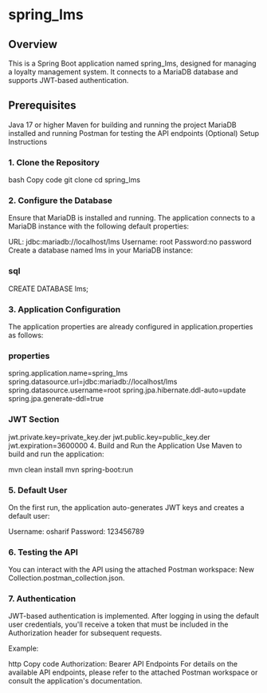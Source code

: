# spring_lms
## Overview
This is a Spring Boot application named spring_lms, designed for managing a loyalty management system. It connects to a MariaDB database and supports JWT-based authentication.

## Prerequisites
Java 17 or higher
Maven for building and running the project
MariaDB installed and running
Postman for testing the API endpoints (Optional)
Setup Instructions
### 1. Clone the Repository
bash
Copy code
git clone <repository-url>
cd spring_lms

### 2. Configure the Database
Ensure that MariaDB is installed and running. The application connects to a MariaDB instance with the following default properties:

URL: jdbc:mariadb://localhost/lms
Username: root
Password:no password
Create a database named lms in your MariaDB instance:

### sql

CREATE DATABASE lms;

### 3. Application Configuration
The application properties are already configured in application.properties as follows:

### properties

spring.application.name=spring_lms
spring.datasource.url=jdbc:mariadb://localhost/lms
spring.datasource.username=root
spring.jpa.hibernate.ddl-auto=update
spring.jpa.generate-ddl=true

### JWT Section
jwt.private.key=private_key.der
jwt.public.key=public_key.der
jwt.expiration=3600000
4. Build and Run the Application
Use Maven to build and run the application:


mvn clean install
mvn spring-boot:run

### 5. Default User
On the first run, the application auto-generates JWT keys and creates a default user:

Username: osharif
Password: 123456789

### 6. Testing the API
You can interact with the API using the attached Postman workspace: New Collection.postman_collection.json.

### 7. Authentication
JWT-based authentication is implemented. After logging in using the default user credentials, you'll receive a token that must be included in the Authorization header for subsequent requests.

Example:

http
Copy code
Authorization: Bearer <your-token-here>
API Endpoints
For details on the available API endpoints, please refer to the attached Postman workspace or consult the application's documentation.
